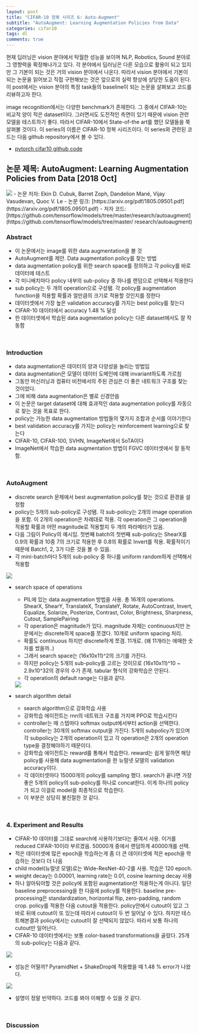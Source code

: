 ```yaml
---
layout: post
title: "CIFAR-10 정복 시리즈 6: Auto-Augment"
subtitle: "AutoAugment: Learning Augmentation Policies from Data"
categories: cifar10
tags: dl
comments: true
---
```


현재 딥러닝은 vision 분야에서 탁월한 성능을 보이며 NLP, Robotics, Sound 분야로 그 영향력을 확장해나가고 있다. 각 분야에서 딥러닝은 다른 모습으로 활용이 되고 있지만 그 기본이 되는 것은 거의 vision 분야에서 나온다. 따라서 vision 분야에서 기본이 되는 논문을 읽어보고 직접 구현해보는 것은 앞으로의 실력 향상에 상당한 도움이 된다. 이 post에서는 vision 분야의 특정 task들의 baseline이 되는 논문을 살펴보고 코드를 리뷰하고자 한다. 

image recognition에서는 다양한 benchmark가 존재한다. 그 중에서 CIFAR-10는 비교적 양이 적은 dataset이다. 그러면서도 도전적인 측면이 있기 때문에 vision 관련 모델을 테스트하기 좋다. 따라서 CIFAR-10에서 State-of-the art를 했던 모델들을 쭉 살펴볼 것이다. 이 series의 이름은 CIFAR-10 정복 시리즈이다. 이 series와 관련된 코드는 다음 github repository에서 볼 수 있다. 

- [pytorch cifar10 github code](https://github.com/dnddnjs/pytorch-cifar10) 


## 논문 제목: AutoAugment: Learning Augmentation Policies from Data [2018 Oct]

<img src="https://www.dropbox.com/s/akwb88ckyew9vqp/Screenshot%202018-10-31%2015.35.14.png?dl=1">
- 논문 저자: Ekin D. Cubuk, Barret Zoph, Dandelion Mané, Vijay Vasudevan, Quoc V. Le
- 논문 링크: [https://arxiv.org/pdf/1805.09501.pdf](https://arxiv.org/pdf/1805.09501.pdf)
- 저자 코드: [https://github.com/tensorflow/models/tree/master/research/autoaugment](https://github.com/tensorflow/models/tree/master/
research/autoaugment)

<br/>

### Abstract
- 이 논문에서는 image를 위한 data augmentation을 볼 것
- AutoAugment를 제안. Data augmentation policy를 찾는 방법
- data augmentation policy를 위한 search space를 정의하고 각 policy를 바로 데이터에 테스트
- 각 미니배치마다 policy 내부의 sub-policy 중 하나를 랜덤으로 선택해서 적용한다
- sub policy는 두 개의 operation으로 구성됌. 각 policy를 augmentation function을 적용할 확률과 얼만큼의 크기로 적용할 것인지를 정한다
- 데이터셋에서 가장 높은 validation accuracy를 가지는 best policy를 찾는다
- CIFAR-10 데이터에서 accuracy 1.48 % 달성
- 한 데이터셋에서 학습된 data augmentation policy는 다른 dataset에서도 잘 작동함

<br/>

### Introduction
- data augmentation은 데이터의 양과 다양성을 늘리는 방법임
- data augmentation은 모델이 데이터 도메인에 대해 invariant하도록 가르침
- 그동안 머신러닝과 컴퓨터 비전에서의 주된 관심은 더 좋은 네트워크 구조를 찾는 것이었다.
- 그에 비해 data augmentation은 별로 신경안씀
- 이 논문은 target dataset에 대해 효과적인 data augmentation policy를 자동으로 찾는 것을 목표로 한다.
- policy는 가능한 data augmentation 방법들의 몇가지 조합과 순서를 이야기한다
- best validation accuracy를 가지는 policy는 reinforcement learning으로 찾는다
- CIFAR-10, CIFAR-100, SVHN, ImageNet에서 SoTA이다
- ImageNet에서 학습한 data augmentation 방법이 FGVC 데이터셋에서 잘 동작함.

<br/>

### AutoAugment
- discrete search 문제에서 best augmentation policy를 찾는 것으로 환경을 설정함
- policy는 5개의 sub-policy로 구성됌. 각 sub-policy는 2개의 image operation을 포함. 이 2개의 operation은 차례대로 적용. 각 operation은 그 operation을 적용할 확률과 어떤 magnitude로 적용할지 두 개의 파라메터가 있음.
- 다음 그림이 Policy의 예시임. 첫번째 batch의 첫번째 sub-policy는 ShearX를 0.9의 확률과 10중 7의 크기로 적용한 후 0.8의 확률로 Invert를 적용. 확률적이기 때문에 Batch1, 2, 3가 다른 것을 볼 수 있음.
- 각 mini-batch마다 5개의 sub-policy 중 하나를 uniform random하게 선택해서 적용함 
<img src="https://www.dropbox.com/s/t7syz6oqnccf092/Screenshot%202018-10-31%2016.05.37.png?dl=1">

- search space of operations
  - PIL에 있는 data augmentation 방법을 사용. 총 16개의 operations. ShearX, ShearY, TranslateX, TranslateY, Rotate, AutoContrast, Invert, Equalize, Solarize, Posterize, Contrast, Color, Brightness, Sharpness, Cutout, SamplePairing
  - 각 operation은 magnitude가 있다. magnitude 자체는 continuous지만 논문에서는 discrete하게 space를 쪼갰다. 10개로 uniform spacing 처리. 
  - 확률도 continuous 하지만 discrete하게 쪼갬. 11개로. (왜 11개라는 애매한 숫자를 썼을까..)
  - 그래서 search space는 (16x10x11)^2의 크기를 가진다.
  - 하지만 policy는 5개의 sub-policy를 고르는 것이므로 (16x10x11)^10 ~ 2.9x10^32의 경우의 수가 존재. tabular 형식의 강화학습은 안된다.
  - 각 operation의 default range는 다음과 같다.
  <img src="https://www.dropbox.com/s/wrjqn4tco35865x/Screenshot%202018-11-01%2000.23.26.png?dl=1">

- search algorithm detail
  - search algorithm으로 강화학습 사용
  - 강화학습 에이전트는 rnn의 네트워크 구조를 가지며 PPO로 학습시킨다
  - controller는 매 스텝마다 softmax output에서부터 action을 선택한다. controller는 30개의 softmax output을 가진다. 5개의 subpolicy가 있으며 각 subpolicy는 2개의 operation이 있고 각 operation은 2개의 operation type을 결정해야하기 때문이다.
  - 강화학습 에이전트는 reward를 통해서 학습한다. reward는 쉽게 말하면 해당 policy를 사용해 data augmentation을 한 뉴럴넷 모델의 validation accuracy이다. 
  - 각 데이터셋마다 15000개의 policy를 sampling 했다. search가 끝나면 가장 좋은 5개의 policy의 sub-policy를 하나로 concat한다. 이게 하나의 policy가 되고 이걸로 model을 최종적으로 학습한다.
  - 이 부분은 상당히 불친절한 것 같다.

<br/>

### 4. Experiment and Results
- CIFAR-10 데이터를 그대로 search에 사용하기보다는 줄여서 사용. 이거를 reduced CIFAR-10이라 부르겠음. 50000개 중에서 랜덤하게 40000개를 선택.
- 적은 데이터셋에 많은 epoch을 학습하는게 좀 더 큰 데이터셋에 적은 epoch을 학습하는 것보다 더 나음
- child model(뉴럴넷 모델)로는 Wide-ResNet-40-2를 사용. 학습은 120 epoch.
- weight decay는 0.00001, learning rate는 0.01, cosine learning decay 사용
- 하나 알아둬야할 것은 policy에 포함된 augmentation만 적용하는게 아니다. 일단 baseline preprocessing을 한 다음에 policy를 적용한다. baseline pre-processing은 standardization, horizontal flip, zero-padding, random crop. policy를 적용한 다음 cutout을 적용한다. policy안에서 cutout이 있고 그 바로 뒤에 cutout이 또 있는데 따라서 cutout이 두 번 일어날 수 있다. 하지만 테스트해본결과 policy에서는 cutout이 잘 선택되지 않았다. 따라서 보통 하나의 cutout만 일어난다.
- CIFAR-10 데이터셋에서는 보통 color-based transformations을 골랐다. 25개의 sub-policy는 다음과 같다.
<img src="https://www.dropbox.com/s/ye7kgjaguymjboe/Screenshot%202018-11-01%2002.06.13.png?dl=1">

- 성능은 어떨까? PyramidNet + ShakeDrop에 적용했을 때 1.48 % error가 나왔다.
<img src="https://www.dropbox.com/s/o2ayzw67sak5yu1/Screenshot%202018-11-01%2002.09.02.png?dl=1">

- 설명이 정말 빈약하다. 코드를 봐야 이해할 수 있을 것 같다.

<br/>

### Discussion

